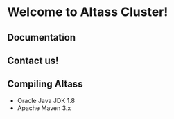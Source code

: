 # Welcome to Altass Cluster!

## Documentation

## Contact us!

## Compiling Altass

* Oracle Java JDK 1.8
* Apache Maven 3.x